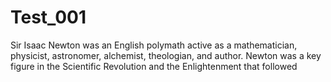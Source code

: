 # Test_001

Sir Isaac Newton was an English polymath active as a mathematician, physicist, astronomer, alchemist, theologian, and author. Newton was a key figure in the Scientific Revolution and the Enlightenment that followed
